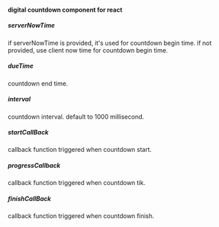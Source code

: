 #### digital countdown component for react

##### serverNowTime
if serverNowTime is provided, it's used for countdown begin time. if not provided, use client now time for countdown begin time.

##### dueTime
countdown end time.

##### interval
countdown interval. default to 1000 millisecond.

##### startCallBack
callback function triggered when countdown start.

##### progressCallback
callback function triggered when countdown tik.

##### finishCallBack
callback function triggered when countdown finish.
